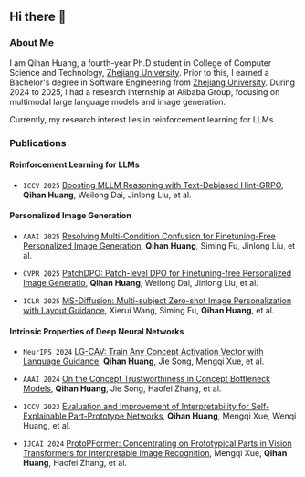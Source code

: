 ## Hi there 👋

### About Me

I am Qihan Huang, a fourth-year Ph.D student in College of Computer Science and Technology, [Zhejiang University](https://www.zju.edu.cn/english/). Prior to this, I earned a Bachelor's degree in Software Engineering from [Zhejiang University](https://www.zju.edu.cn/english/). During 2024 to 2025, I had a research internship at Alibaba Group, focusing on multimodal large language models and image generation.

Currently, my research interest lies in reinforcement learning for LLMs.

### Publications

#### Reinforcement Learning for LLMs

- ``ICCV 2025`` [Boosting MLLM Reasoning with Text-Debiased Hint-GRPO](https://arxiv.org/abs/2503.23905), **Qihan Huang**, Weilong Dai, Jinlong Liu, et al.

#### Personalized Image Generation

- ``AAAI 2025`` [Resolving Multi-Condition Confusion for Finetuning-Free Personalized Image Generation](https://arxiv.org/abs/2409.17920), **Qihan Huang**, Siming Fu, Jinlong Liu, et al.

- ``CVPR 2025`` [PatchDPO: Patch-level DPO for Finetuning-free Personalized Image Generatio](https://arxiv.org/abs/2412.03177), **Qihan Huang**, Weilong Dai, Jinlong Liu, et al.

- ``ICLR 2025`` [MS-Diffusion: Multi-subject Zero-shot Image Personalization with Layout Guidance](https://arxiv.org/abs/2406.07209), Xierui Wang, Siming Fu, **Qihan Huang**, et al.

#### Intrinsic Properties of Deep Neural Networks

- ``NeurIPS 2024`` [LG-CAV: Train Any Concept Activation Vector with Language Guidance](https://arxiv.org/abs/2410.10308), **Qihan Huang**, Jie Song, Mengqi Xue, et al.

- ``AAAI 2024`` [On the Concept Trustworthiness in Concept Bottleneck Models](https://arxiv.org/abs/2403.14349), **Qihan Huang**, Jie Song, Haofei Zhang, et al.

- ``ICCV 2023`` [Evaluation and Improvement of Interpretability for Self-Explainable Part-Prototype Networks](https://arxiv.org/abs/2212.05946), **Qihan Huang**, Mengqi Xue, Wenqi Huang, et al.

- ``IJCAI 2024`` [ProtoPFormer: Concentrating on Prototypical Parts in Vision Transformers for Interpretable Image Recognition](https://arxiv.org/abs/2208.10431), Mengqi Xue, **Qihan Huang**, Haofei Zhang, et al.
